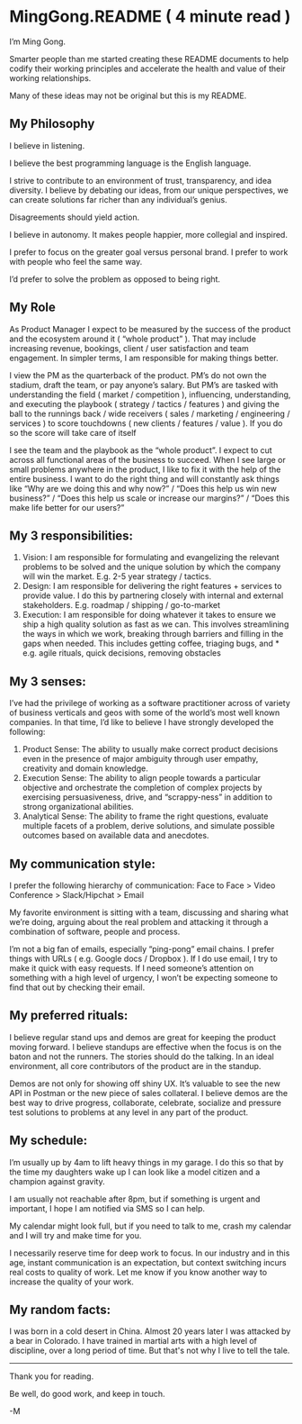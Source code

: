# MingGong.README ( 4 minute read )

I’m Ming Gong. 

Smarter people than me started creating these README documents to help codify their working principles and accelerate the health and value of their working relationships. 

Many of these ideas may not be original but this is my README. 
 
 
## My Philosophy
I believe in listening.

I believe the best programming language is the English language.

I strive to contribute to an environment of trust, transparency, and idea diversity. I believe by debating our ideas, from our unique perspectives, we can create solutions far richer than any individual’s genius. 

Disagreements should yield action.

I believe in autonomy. It makes people happier, more collegial and inspired. 

I prefer to focus on the greater goal versus personal brand. I prefer to work with people who feel the same way. 

I’d prefer to solve the problem as opposed to being right.


## My Role
As Product Manager I expect to be measured by the success of the product and the ecosystem around it ( “whole product” ).  That may include increasing revenue, bookings, client / user satisfaction and team engagement.  In simpler terms, I am responsible for making things better.   

I view the PM as the quarterback of the product.  PM’s do not own the stadium, draft the team, or pay anyone’s salary.  But PM’s are tasked with understanding the field ( market / competition ), influencing, understanding, and executing the playbook ( strategy / tactics / features ) and giving the ball to the runnings back / wide receivers ( sales / marketing / engineering / services ) to score touchdowns ( new clients / features / value ).   If you do so the score will take care of itself  
 
I see the team and the playbook as the “whole product”.  I expect to cut across all functional areas of the business to succeed.  When I see large or small problems anywhere in the product, I like to fix it with the help of the entire business. I want to do the right thing and will constantly ask things like “Why are we doing this and why now?” /  “Does this help us win new business?” /  “Does this help us scale or increase our margins?”  / “Does this make life better for our users?”
 
## My 3 responsibilities: 
1. Vision:  I am responsible for formulating and evangelizing the relevant problems to be solved and the unique solution by which the company will win the market.  E.g. 2-5 year strategy / tactics.
2. Design:  I am responsible for delivering the right features + services to provide value.  I do this by partnering closely with internal and external stakeholders.  E.g. roadmap / shipping / go-to-market
3. Execution:  I am responsible for doing whatever it takes to ensure we ship a high quality solution as fast as we can.  This involves streamlining the ways in which we work, breaking through barriers and filling in the gaps when needed.   This includes getting coffee, triaging bugs, and *  e.g. agile rituals, quick decisions, removing obstacles
 
## My 3 senses:
I’ve had the privilege of working as a software practitioner across of variety of business verticals and geos with some of the world’s most well known companies.  In that time, I’d like to believe I have strongly developed the following:  

1. Product Sense:  The ability to usually make correct product decisions even in the presence of major ambiguity through user empathy, creativity and domain knowledge. 
2. Execution Sense:  The ability to align people towards a particular objective and orchestrate the completion of complex projects by exercising persuasiveness, drive, and “scrappy-ness” in addition to strong organizational abilities.  
3. Analytical Sense:  The ability to frame the right questions, evaluate multiple facets of a problem, derive solutions, and simulate possible outcomes based on available data and anecdotes. 
 
## My communication style:  
I prefer the following hierarchy of communication:  Face to Face > Video Conference > Slack/Hipchat > Email 

My favorite environment is sitting with a team, discussing and sharing what we’re doing, arguing about the real problem and attacking it through a combination of software, people and process.


I’m not a big fan of emails, especially “ping-pong” email chains. I prefer things with URLs ( e.g. Google docs / Dropbox ). If I do use email, I try to make it quick with easy requests.   If I need someone’s attention on something with a high level of urgency, I won’t be expecting someone to find that out by checking their email.

## My preferred rituals: 
I believe regular stand ups and demos are great for keeping the product moving forward.  I believe standups are effective when the focus is on the baton and not the runners.  The stories should do the talking.  In an ideal environment, all core contributors of the product are in the standup.  

Demos are not only for showing off shiny UX.  It’s valuable to see the new API in Postman or the new piece of sales collateral.  I believe demos are the best way to drive progress, collaborate, celebrate, socialize and pressure test solutions to problems at any level  in any part of the product.
 
## My schedule:    
I’m usually up by 4am to lift heavy things in my garage. I do this so that by the time my daughters wake up I can look like a model citizen and a champion against gravity. 

I am usually not reachable after 8pm, but if something is urgent and important, I hope I am notified via SMS so I can help. 

My calendar might look full, but if you need to talk to me, crash my calendar and I will try and make time for you. 

I necessarily reserve time for deep work to focus. In our industry and in this age, instant communication is an expectation, but context switching incurs real costs to quality of work. Let me know if you know another way to increase the quality of your work.


## My random facts: 
I was born in a cold desert in China. Almost 20 years later I was attacked by a bear in Colorado. I have trained in martial arts with a high level of discipline, over a long period of time. But that's not why I live to tell the tale. 

---

Thank you for reading. 

Be well, do good work, and keep in touch.

-M
 
